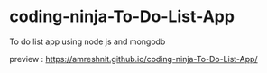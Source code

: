 # coding-ninja-To-Do-List-App
To do list app using node js and mongodb

preview : https://amreshnit.github.io/coding-ninja-To-Do-List-App/
